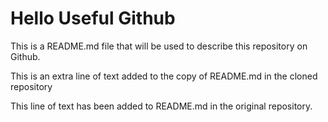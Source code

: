 # Hello Useful Github

This is a README.md file that will be used to describe this
repository on Github.

This is an extra line of text added to the copy
of README.md in the cloned repository

This line of text has been added to README.md in the
original repository.
